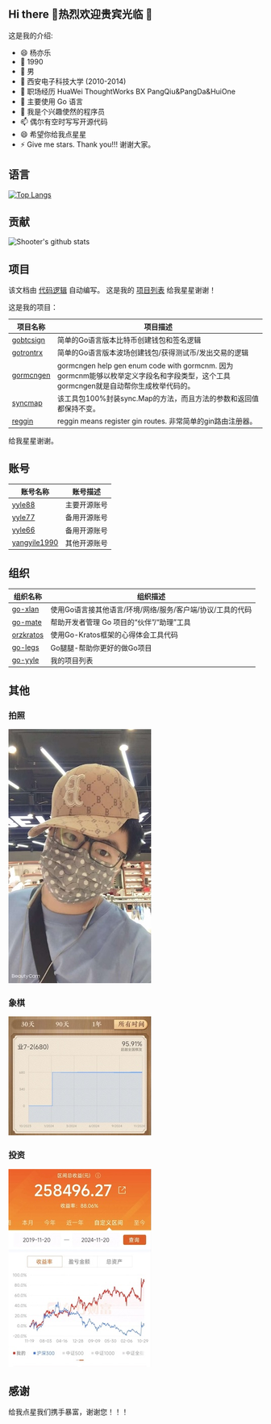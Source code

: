 ## Hi there 👋热烈欢迎贵宾光临 👋

这是我的介绍:

- 😄 杨亦乐
- 🔭 1990
- 🌱 男
- 👯 西安电子科技大学 (2010-2014)
- 💼 职场经历 HuaWei ThoughtWorks BX PangQiu&PangDa&HuiOne
- 🤔 主要使用 Go 语言
- 💬 我是个兴趣使然的程序员
- 📫 偶尔有空时写写开源代码
- 😄 希望你给我点星星
- ⚡ Give me stars. Thank you!!! 谢谢大家。

## 语言

[![Top Langs](https://github-readme-stats.vercel.app/api/top-langs/?username=yyle88&hide=html)](https://github.com/anuraghazra/github-readme-stats)

## 贡献

![Shooter's github stats](https://github-readme-stats.vercel.app/api?username=yyle88&show_icons=true&theme=radical&show=reviews,prs_merged,prs_merged_percentage&hide=contribs)

## 项目

该文档由 [代码](yyle88.go)[逻辑](yyle88_test.go) 自动编写。
这是我的 [项目列表](https://github.com/yyle88?tab=repositories&sort=stargazers)
给我星星谢谢！

这是我的项目：

| 项目名称 | 项目描述 |
|-------------------------------------------------|--------|
| [gobtcsign](https://github.com/yyle88/gobtcsign) | 简单的Go语言版本比特币创建钱包和签名逻辑 |
| [gotrontrx](https://github.com/yyle88/gotrontrx) | 简单的Go语言版本波场创建钱包/获得测试币/发出交易的逻辑 |
| [gormcngen](https://github.com/yyle88/gormcngen) | gormcngen help gen enum code with gormcnm. 因为gormcnm能够以枚举定义字段名和字段类型，这个工具gormcngen就是自动帮你生成枚举代码的。 |
| [syncmap](https://github.com/yyle88/syncmap) | 该工具包100%封装sync.Map的方法，而且方法的参数和返回值都保持不变。  |
| [reggin](https://github.com/yyle88/reggin) | reggin means register gin routes. 非常简单的gin路由注册器。 |

给我星星谢谢。

## 账号

| 账号名称                                            | 账号描述   |
|-------------------------------------------------|--------|
| [yyle88](https://github.com/yyle88)             | 主要开源账号 |
| [yyle77](https://github.com/yyle77)             | 备用开源账号 |
| [yyle66](https://github.com/yyle66)             | 备用开源账号 |
| [yangyile1990](https://github.com/yangyile1990) | 其他开源账号 |

## 组织

| 组织名称                                                        | 组织描述                              |
|-------------------------------------------------------------|-----------------------------------|
| [go-xlan](https://github.com/orgs/go-xlan/repositories)     | 使用Go语言接其他语言/环境/网络/服务/客户端/协议/工具的代码 |
| [go-mate](https://github.com/orgs/go-mate/repositories)     | 帮助开发者管理 Go 项目的“伙伴”/“助理”工具         |
| [orzkratos](https://github.com/orgs/orzkratos/repositories) | 使用Go-Kratos框架的心得体会工具代码            |
| [go-legs](https://github.com/orgs/go-legs/repositories)     | Go腿腿-帮助你更好的做Go项目                  |
| [go-yyle](https://github.com/yyle88?tab=repositories)       | 我的项目列表                            |

## 其他

### 拍照
![我的自拍照](assets/我的自拍照.jpg)

### 象棋
![象棋战绩图](assets/象棋战绩图.jpg)

### 投资
![投资收益图](assets/投资收益图.jpg)

## 感谢

给我点星我们携手暴富，谢谢您！！！
